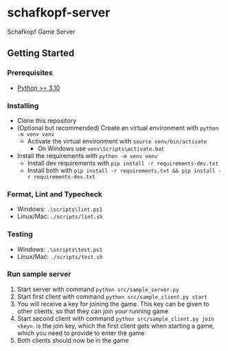 # schafkopf-server

Schafkopf Game Server

## Getting Started

### Prerequisites

- [Python >= 3.10](https://www.python.org/downloads/)

### Installing

- Clone this repository
- (Optional but recommended) Create an virtual environment with `python -m venv venv`
  - Activate the virtual environment with `source venv/bin/activate`
    - On Windows use `venv\Scripts\activate.bat`
- Install the requirements with `python -m venv venv`
  - Install dev requirements with `pip install -r requirements-dev.txt`
  - Install both with `pip install -r requirements.txt && pip install -r requirements-dev.txt`

### Format, Lint and Typecheck

- Windows: `.\scripts\lint.ps1`
- Linux/Mac: `./scripts/lint.sh`

### Testing

- Windows: `.\scripts\test.ps1`
- Linux/Mac: `./scripts/test.sh`

### Run sample server

1. Start server with command `python src/sample_server.py`
2. Start first client with command `python src/sample_client.py start`
3. You will receive a key for joining the game. This key can be given to other clients,
   so that they can join your running game
4. Start second client with command `python src/sample_client.py join <key>`. <key> is the join key,
   which the first client gets when starting a game, which you need to provide to enter the game
5. Both clients should now be in the game
